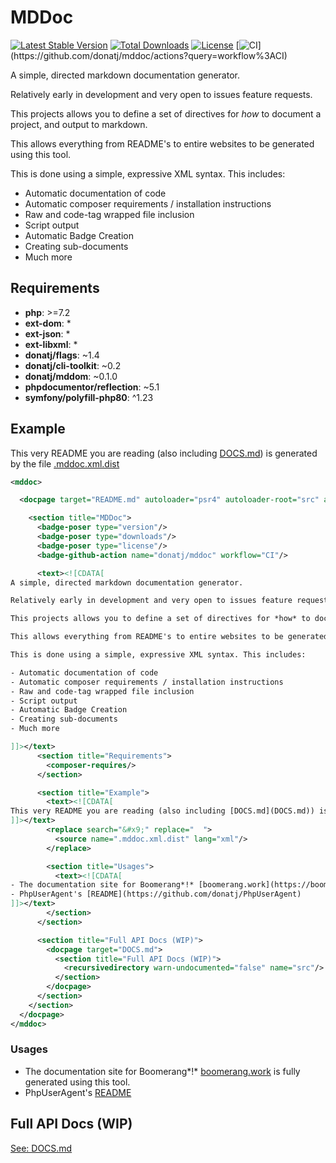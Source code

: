 # MDDoc

[![Latest Stable Version](https://poser.pugx.org/donatj/mddoc/version)](https://packagist.org/packages/donatj/mddoc)
[![Total Downloads](https://poser.pugx.org/donatj/mddoc/downloads)](https://packagist.org/packages/donatj/mddoc)
[![License](https://poser.pugx.org/donatj/mddoc/license)](https://packagist.org/packages/donatj/mddoc)
[![CI](https://github.com/donatj/mddoc/workflows/CI/badge.svg?)](https://github.com/donatj/mddoc/actions?query=workflow%3ACI)


A simple, directed markdown documentation generator.

Relatively early in development and very open to issues feature requests.

This projects allows you to define a set of directives for *how* to document a project, and output to markdown.

This allows everything from README's to entire websites to be generated using this tool.

This is done using a simple, expressive XML syntax. This includes:

- Automatic documentation of code
- Automatic composer requirements / installation instructions
- Raw and code-tag wrapped file inclusion
- Script output
- Automatic Badge Creation
- Creating sub-documents
- Much more



## Requirements

- **php**: >=7.2
- **ext-dom**: *
- **ext-json**: *
- **ext-libxml**: *
- **donatj/flags**: ~1.4
- **donatj/cli-toolkit**: ~0.2
- **donatj/mddom**: ~0.1.0
- **phpdocumentor/reflection**: ~5.1
- **symfony/polyfill-php80**: ^1.23

## Example

This very README you are reading (also including [DOCS.md](DOCS.md)) is generated by the file [.mddoc.xml.dist](.mddoc.xml.dist)


```xml
<mddoc>

  <docpage target="README.md" autoloader="psr4" autoloader-root="src" autoloader-root-namespace="donatj\MDDoc">

    <section title="MDDoc">
      <badge-poser type="version"/>
      <badge-poser type="downloads"/>
      <badge-poser type="license"/>
      <badge-github-action name="donatj/mddoc" workflow="CI"/>

      <text><![CDATA[
A simple, directed markdown documentation generator.

Relatively early in development and very open to issues feature requests.

This projects allows you to define a set of directives for *how* to document a project, and output to markdown.

This allows everything from README's to entire websites to be generated using this tool.

This is done using a simple, expressive XML syntax. This includes:

- Automatic documentation of code
- Automatic composer requirements / installation instructions
- Raw and code-tag wrapped file inclusion
- Script output
- Automatic Badge Creation
- Creating sub-documents
- Much more

]]></text>
      <section title="Requirements">
        <composer-requires/>
      </section>

      <section title="Example">
        <text><![CDATA[
This very README you are reading (also including [DOCS.md](DOCS.md)) is generated by the file [.mddoc.xml.dist](.mddoc.xml.dist)
]]></text>
        <replace search="&#x9;" replace="  ">
          <source name=".mddoc.xml.dist" lang="xml"/>
        </replace>

        <section title="Usages">
          <text><![CDATA[
- The documentation site for Boomerang*!* [boomerang.work](https://boomerang.work/) is fully generated using this tool.
- PhpUserAgent's [README](https://github.com/donatj/PhpUserAgent)
]]></text>
        </section>
      </section>

      <section title="Full API Docs (WIP)">
        <docpage target="DOCS.md">
          <section title="Full API Docs (WIP)">
            <recursivedirectory warn-undocumented="false" name="src"/>
          </section>
        </docpage>
      </section>
    </section>
  </docpage>
</mddoc>

```

### Usages

- The documentation site for Boomerang*!* [boomerang.work](https://boomerang.work/) is fully generated using this tool.
- PhpUserAgent's [README](https://github.com/donatj/PhpUserAgent)

## Full API Docs (WIP)

[See: DOCS.md](DOCS.md)